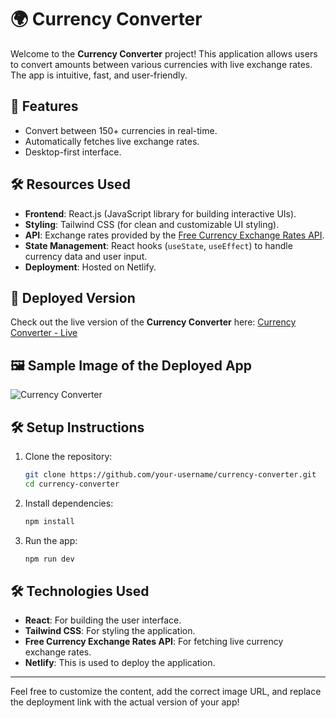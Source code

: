 
# 🌍 Currency Converter

Welcome to the **Currency Converter** project! This application allows users to convert amounts between various currencies with live exchange rates. The app is intuitive, fast, and user-friendly.

## 🚀 Features

- Convert between 150+ currencies in real-time.
- Automatically fetches live exchange rates.
- Desktop-first interface.

## 🛠️ Resources Used

- **Frontend**: React.js (JavaScript library for building interactive UIs).
- **Styling**: Tailwind CSS (for clean and customizable UI styling).
- **API**: Exchange rates provided by the [Free Currency Exchange Rates API](https://github.com/fawazahmed0/exchange-api?tab=readme-ov-file).
- **State Management**: React hooks (`useState`, `useEffect`) to handle currency data and user input.
- **Deployment**: Hosted on Netlify.

## 🚀 Deployed Version

Check out the live version of the **Currency Converter** here: [Currency Converter - Live](https://currency-crypto-conv.netlify.app/)  

## 🖼️ Sample Image of the Deployed App

![Currency Converter](https://imgur.com/a/cjmZb9y)  

## 🛠️ Setup Instructions

1. Clone the repository:
   ```bash
   git clone https://github.com/your-username/currency-converter.git
   cd currency-converter
   ```

2. Install dependencies:
   ```bash
   npm install
   ```

3. Run the app:
   ```bash
   npm run dev
   ```

## 🛠️ Technologies Used

- **React**: For building the user interface.
- **Tailwind CSS**: For styling the application.
- **Free Currency Exchange Rates API**: For fetching live currency exchange rates.
- **Netlify**: This is used to deploy the application.

---

Feel free to customize the content, add the correct image URL, and replace the deployment link with the actual version of your app!

